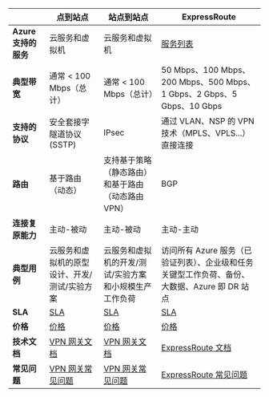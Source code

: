 | | **点到站点** | **站点到站点** | **ExpressRoute** |
|------------------------------|-----------------------------------------------------|-------------------------------------------------|---------------------------------------------------------------|
| **Azure 支持的服务** | 云服务和虚拟机 | 云服务和虚拟机 | [服务列表](/documentation/articles/expressroute-faqs/#supported-services) |
| **典型带宽** | 通常 < 100 Mbps（总计） | 通常 < 100 Mbps（总计） | 50 Mbps、100 Mbps、200 Mbps、500 Mbps、1 Gbps、2 Gbps、5 Gbps、10 Gbps |
| **支持的协议** | 安全套接字隧道协议 (SSTP) | IPsec | 通过 VLAN、NSP 的 VPN 技术（MPLS、VPLS...）直接连接 |
| **路由** | 基于路由（动态） | 支持基于策略（静态路由）和基于路由（动态路由 VPN） | BGP |
| **连接复原能力** | 主动-被动 | 主动-被动 | 主动-主动 |
| **典型用例** | 云服务和虚拟机的原型设计、开发/测试/实验方案 | 云服务和虚拟机的开发/测试/实验方案和小规模生产工作负荷 | 访问所有 Azure 服务（已验证列表）、企业级和任务关键型工作负荷、备份、大数据、Azure 即 DR 站点 |
| **SLA** | [SLA](/support/legal/sla) | [SLA](/support/legal/sla) | [SLA](/support/legal/sla) |
| **价格** | [价格](/home/features/vpn-gateway#price) | [价格](/home/features/vpn-gateway#price) | [价格](/home/features/expressroute#price) |
| **技术文档** | [VPN 网关文档](/documentation/services/vpn-gateway) | [VPN 网关文档](/documentation/services/vpn-gateway) | [ExpressRoute 文档](/documentation/services/expressroute) |
| **常见问题** | [VPN 网关常见问题](/documentation/articles/vpn-gateway-vpn-faq) | [VPN 网关常见问题](/documentation/articles/vpn-gateway-vpn-faq) | [ExpressRoute 常见问题](/documentation/articles/expressroute-faqs) |

<!---HONumber=Mooncake_0425_2016-->
